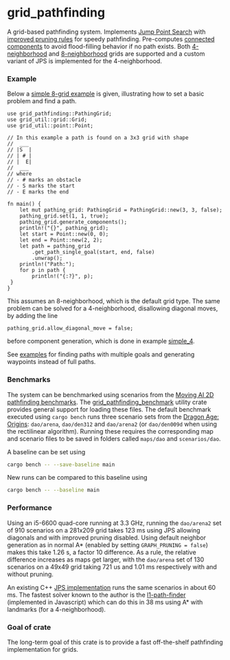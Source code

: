 # grid_pathfinding

A grid-based pathfinding system. Implements [Jump Point Search](https://en.wikipedia.org/wiki/Jump_point_search) with 
[improved pruning rules](https://www.researchgate.net/publication/287338108_Improving_jump_point_search) for speedy pathfinding. Pre-computes
[connected components](https://en.wikipedia.org/wiki/Component_(graph_theory))
to avoid flood-filling behavior if no path exists. Both [4-neighborhood](https://en.wikipedia.org/wiki/Von_Neumann_neighborhood) and [8-neighborhood](https://en.wikipedia.org/wiki/Moore_neighborhood) grids are supported and a custom variant of JPS is implemented for the 4-neighborhood. 

### Example
Below a [simple 8-grid example](examples/simple_8.rs) is given, illustrating how to set a basic problem and find a path.
```rust,no_run
use grid_pathfinding::PathingGrid;
use grid_util::grid::Grid;
use grid_util::point::Point;

// In this example a path is found on a 3x3 grid with shape
//  ___
// |S  |
// | # |
// |  E|
//  ___
// where
// - # marks an obstacle
// - S marks the start
// - E marks the end

fn main() {
    let mut pathing_grid: PathingGrid = PathingGrid::new(3, 3, false);
    pathing_grid.set(1, 1, true);
    pathing_grid.generate_components();
    println!("{}", pathing_grid);
    let start = Point::new(0, 0);
    let end = Point::new(2, 2);
    let path = pathing_grid
        .get_path_single_goal(start, end, false)
        .unwrap();
    println!("Path:");
    for p in path {
        println!("{:?}", p);
 }
}
```
This assumes an 8-neighborhood, which is the default grid type. The same problem can be solved for a 4-neighborhood, disallowing diagonal moves, by adding the line
```rust,no_run
pathing_grid.allow_diagonal_move = false;
```
before component generation, which is done in example [simple_4](examples/simple_4.rs).



See [examples](examples/) for finding paths with multiple goals and generating waypoints instead of full paths.

### Benchmarks
The system can be benchmarked using scenarios from the [Moving AI 2D pathfinding benchmarks](https://movingai.com/benchmarks/grids.html). The [grid_pathfinding_benchmark](grid_pathfinding_benchmark) utility crate provides general support for loading these files. The default benchmark executed using `cargo bench` runs three scenario sets from the [Dragon Age: Origins](https://movingai.com/benchmarks/dao/index.html): `dao/arena`, `dao/den312` and `dao/arena2` (or `dao/den009d` when using the rectilinear algorithm). Running these requires the corresponding map and scenario files to be saved in folders called `maps/dao` and `scenarios/dao`.

A baseline can be set using
```bash
cargo bench -- --save-baseline main
```
New runs can be compared to this baseline using 
```bash
cargo bench -- --baseline main
```

### Performance
Using an i5-6600 quad-core running at 3.3 GHz, running the `dao/arena2` set of 910 scenarios on a 281x209 grid takes 123 ms using JPS allowing diagonals and with improved pruning disabled. Using default neighbor generation as in normal A* (enabled by setting `GRAPH_PRUNING = false`) makes this take 1.26 s, a factor 10 difference. As a rule, the relative difference increases as maps get larger, with the `dao/arena` set of 130 scenarios on a 49x49 grid taking 721 us and 1.01 ms respectively with and without pruning. 


An existing C++ [JPS implementation](https://github.com/nathansttt/hog2) runs the same scenarios in about 60 ms. The fastest solver known to the author is the [l1-path-finder](https://mikolalysenko.github.io/l1-path-finder/www/) (implemented in Javascript) which can do this in 38 ms using A* with landmarks (for a 4-neighborhood).


### Goal of crate
The long-term goal of this crate is to provide a fast off-the-shelf pathfinding implementation for grids.